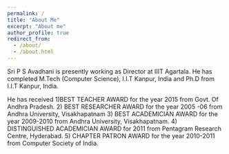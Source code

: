 ```yaml
---
permalink: /
title: "About Me"
excerpt: "About me"
author_profile: true
redirect_from: 
  - /about/
  - /about.html
---
```


Sri P S Avadhani is presently working as Director at IIIT Agartala. He has completed M.Tech (Computer Science), I.I.T Kanpur, India and Ph.D from I.I.T Kanpur, India.

He has received 
1)BEST TEACHER AWARD for the year 2015 from Govt. Of Andhra Pradesh. 
2) BEST RESEARCHER AWARD for the year 2005 -06 from Andhra University, Visakhapatnam 
3) BEST ACADEMICIAN AWARD for the year 2009-2010 from Andhra University, Visakhapatnam. 
4) DISTINGUISHED ACADEMICIAN AWARD for 2011 from Pentagram Research Centre, Hyderabad. 
5) CHAPTER PATRON AWARD for the year 2010-2011 from Computer Society of India.

